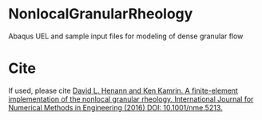 # NonlocalGranularRheology
Abaqus UEL and sample input files for modeling of dense granular flow

# Cite
If used, please cite <a href="http://onlinelibrary.wiley.com/doi/10.1002/nme.5213/abstract">David L. Henann and Ken Kamrin. A finite-element implementation of the nonlocal granular rheology. International Journal for Numerical Methods in Engineering (2016) DOI: 10.1001/nme.5213.</a>
